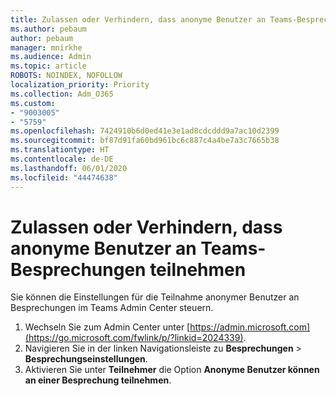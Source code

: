 ```yaml
---
title: Zulassen oder Verhindern, dass anonyme Benutzer an Teams-Besprechungen teilnehmen
ms.author: pebaum
author: pebaum
manager: mnirkhe
ms.audience: Admin
ms.topic: article
ROBOTS: NOINDEX, NOFOLLOW
localization_priority: Priority
ms.collection: Adm_O365
ms.custom:
- "9003005"
- "5759"
ms.openlocfilehash: 7424910b6d0ed41e3e1ad8cdcddd9a7ac10d2399
ms.sourcegitcommit: bf87d91fa60bd961bc6c887c4a4be7a3c7665b38
ms.translationtype: HT
ms.contentlocale: de-DE
ms.lasthandoff: 06/01/2020
ms.locfileid: "44474638"
---
```

# <a name="allow-or-prevent-anonymous-users-from-joining-teams-meetings"></a>Zulassen oder Verhindern, dass anonyme Benutzer an Teams-Besprechungen teilnehmen

Sie können die Einstellungen für die Teilnahme anonymer Benutzer an Besprechungen im Teams Admin Center steuern.

1.  Wechseln Sie zum Admin Center unter [https://admin.microsoft.com](https://go.microsoft.com/fwlink/p/?linkid=2024339).
2.  Navigieren Sie in der linken Navigationsleiste zu **Besprechungen**  >  **Besprechungseinstellungen**.
3.  Aktivieren Sie unter **Teilnehmer** die Option **Anonyme Benutzer können an einer Besprechung teilnehmen**.